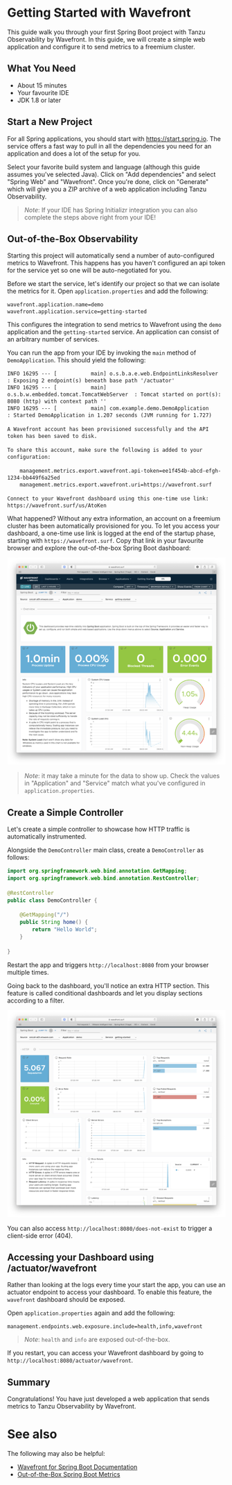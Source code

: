 # Getting Started with Wavefront

This guide walk you through your first Spring Boot project with Tanzu Observability by Wavefront.
In this guide, we will create a simple web application and configure it to send metrics to a freemium cluster.

## What You Need

* About 15 minutes
* Your favourite IDE
* JDK 1.8 or later

## Start a New Project 

For all Spring applications, you should start with https://start.spring.io.
The service offers a fast way to pull in all the dependencies you need for an application and does a lot of the setup for you. 

Select your favorite build system and language (although this guide assumes you've selected Java).
Click on "Add dependencies" and select "Spring Web" and "Wavefront".
Once you're done, click on "Generate" which will give you a ZIP archive of a web application including Tanzu Observability.

> *Note*: If your IDE has Spring Initializr integration you can also complete the steps above right from your IDE!

## Out-of-the-Box Observability

Starting this project will automatically send a number of auto-configured metrics to Wavefront.
This happens has you haven't configured an api token for the service yet so one will be auto-negotiated for you.

Before we start the service, let's identify our project so that we can isolate the metrics for it.
Open `application.properties` and add the following:

```properties
wavefront.application.name=demo
wavefront.application.service=getting-started
```                                          

This configures the integration to send metrics to Wavefront using the `demo` application and the `getting-started` service.
An application can consist of an arbitrary number of services.

You can run the app from your IDE by invoking the `main` method of `DemoApplication`.
This should yield the following:

```
INFO 16295 --- [           main] o.s.b.a.e.web.EndpointLinksResolver      : Exposing 2 endpoint(s) beneath base path '/actuator'
INFO 16295 --- [           main] o.s.b.w.embedded.tomcat.TomcatWebServer  : Tomcat started on port(s): 8080 (http) with context path ''
INFO 16295 --- [           main] com.example.demo.DemoApplication         : Started DemoApplication in 1.207 seconds (JVM running for 1.727)

A Wavefront account has been provisioned successfully and the API token has been saved to disk.

To share this account, make sure the following is added to your configuration:

	management.metrics.export.wavefront.api-token=ee1f454b-abcd-efgh-1234-bb449f6a25ed
	management.metrics.export.wavefront.uri=https://wavefront.surf

Connect to your Wavefront dashboard using this one-time use link:
https://wavefront.surf/us/AtoKen
```

What happened?
Without any extra information, an account on a freemium cluster has been automatically provisioned for you.
To let you access your dashboard, a one-time use link is logged at the end of the startup phase, starting with `https://wavefront.surf`.
Copy that link in your favourite browser and explore the out-of-the-box Spring Boot dashboard:

![Wavefront Dashboard](images/dashboard-initial.png)
   
> *Note*: it may take a minute for the data to show up.
> Check the values in "Application" and "Service" match what you've configured in `application.properties`.   

## Create a Simple Controller

Let's create a simple controller to showcase how HTTP traffic is automatically instrumented.

Alongside the `DemoController` main class, create a `DemoController` as follows:

```java
import org.springframework.web.bind.annotation.GetMapping;
import org.springframework.web.bind.annotation.RestController;

@RestController
public class DemoController {

	@GetMapping("/")
	public String home() {
		return "Hello World";
	}

}
```

Restart the app and triggers `http://localhost:8080` from your browser multiple times.

Going back to the dashboard, you'll notice an extra HTTP section.
This feature is called conditional dashboards and let you display sections according to a filter.

![Wavefront HTTP section](images/dashboard-http.png)

You can also access `http://localhost:8080/does-not-exist` to trigger a client-side error (404).

## Accessing your Dashboard using /actuator/wavefront

Rather than looking at the logs every time your start the app, you can use an actuator endpoint to access your dashboard.
To enable this feature, the `wavefront` dashboard should be exposed.

Open `application.properties` again and add the following:

```properties
management.endpoints.web.exposure.include=health,info,wavefront
```

> *Note*: `health` and `info` are exposed out-of-the-box.

If you restart, you can access your Wavefront dashboard by going to `http://localhost:8080/actuator/wavefront`.

## Summary
Congratulations!
You have just developed a web application that sends metrics to Tanzu Observability by Wavefront.

# See also

The following may also be helpful:

* [Wavefront for Spring Boot Documentation](https://docs.wavefront.com/wavefront_springboot.html)
* [Out-of-the-Box Spring Boot Metrics](https://docs.spring.io/spring-boot/docs/current/reference/html/production-ready-features.html#production-ready-metrics-meter)
  


